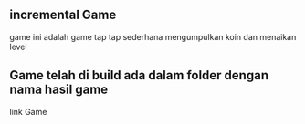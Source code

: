 ## incremental Game
game ini adalah game tap tap sederhana mengumpulkan koin dan menaikan level
## Game telah di build ada dalam folder dengan nama hasil game
link Game 


